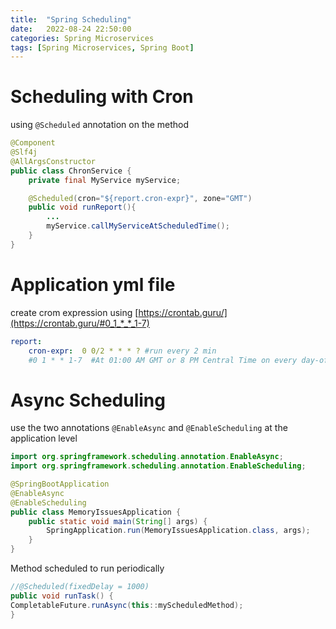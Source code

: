 ```yaml
---
title:  "Spring Scheduling"
date:   2022-08-24 22:50:00
categories: Spring Microservices
tags: [Spring Microservices, Spring Boot]
---
```


# Scheduling with Cron

using `@Scheduled` annotation on the method
```java
@Component
@Slf4j
@AllArgsConstructor
public class ChronService {
    private final MyService myService;

    @Scheduled(cron="${report.cron-expr}", zone="GMT")
    public void runReport(){
        ...
        myService.callMyServiceAtScheduledTime();
    }
}
```

# Application yml file
create crom expression using [https://crontab.guru/](https://crontab.guru/#0_1_*_*_1-7)
```yaml
report:
    cron-expr:  0 0/2 * * * ? #run every 2 min
    #0 1 * * 1-7  #At 01:00 AM GMT or 8 PM Central Time on every day-of-week from Monday through Sunday.
```



# Async Scheduling

use the two annotations `@EnableAsync` and `@EnableScheduling` at the application level

```java
import org.springframework.scheduling.annotation.EnableAsync;
import org.springframework.scheduling.annotation.EnableScheduling;

@SpringBootApplication
@EnableAsync
@EnableScheduling
public class MemoryIssuesApplication {
    public static void main(String[] args) {
        SpringApplication.run(MemoryIssuesApplication.class, args);
    }
}
```
Method scheduled to run periodically
```java
//@Scheduled(fixedDelay = 1000)
public void runTask() {
CompletableFuture.runAsync(this::myScheduledMethod);
}
```